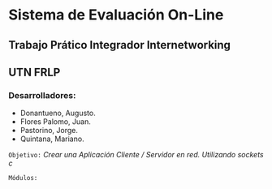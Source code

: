 #  Sistema de Evaluación On-Line 

##  Trabajo Prático Integrador Internetworking 
##   UTN FRLP
 
### Desarrolladores: 

* Donantueno, Augusto.
* Flores Palomo, Juan.
* Pastorino, Jorge.
* Quintana, Mariano.

`Objetivo:`  *Crear una Aplicación Cliente / Servidor en red. Utilizando sockets c*

`Módulos:`

 
